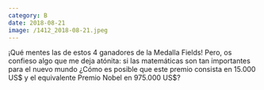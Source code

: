 ```yaml
--- 
category: B 
date: 2018-08-21 
image: /1412_2018-08-21.jpeg 
--- 
```


¡Qué mentes las de estos 4 ganadores de la Medalla Fields! Pero, os confieso algo que me deja atónita: si las matemáticas son tan importantes para el nuevo mundo ¿Cómo es posible que este premio consista en 15.000 US$ y el equivalente Premio Nobel en 975.000 US$?